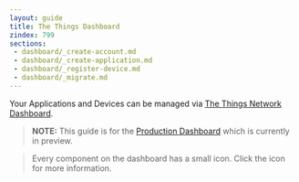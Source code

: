 ```yaml
---
layout: guide
title: The Things Dashboard
zindex: 799
sections:
 - dashboard/_create-account.md
 - dashboard/_create-application.md
 - dashboard/_register-device.md
 - dashboard/_migrate.md
---
```

Your Applications and Devices can be managed via [The Things Network Dashboard](https://staging.thethingsnetwork.org).

> **NOTE:** This guide is for the [Production Dashboard](https://preview.dashboard.thethingsnetwork.org) which is currently in preview.

> Every component on the dashboard has a small <i class="fa fa-question-circle"></i> icon. Click the icon for more information.
